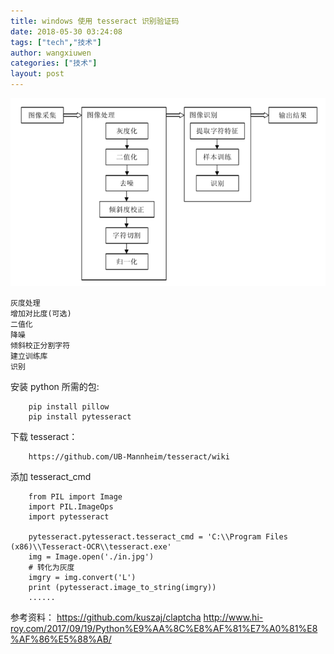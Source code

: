 ```yaml
---
title: windows 使用 tesseract 识别验证码
date: 2018-05-30 03:24:08
tags: ["tech","技术"]
author: wangxiuwen
categories: ["技术"]
layout: post
---
```


![一般步骤.png](/images/e422500ddecb933d616d935cbe928d44.png)

	灰度处理
	增加对比度(可选)
	二值化
	降噪
	倾斜校正分割字符
	建立训练库
	识别

安装 python 所需的包:

```
	pip install pillow 
	pip install pytesseract 
```

下载 tesseract：

```
	https://github.com/UB-Mannheim/tesseract/wiki
```

添加  tesseract_cmd
```
	from PIL import Image
	import PIL.ImageOps
	import pytesseract
	
	pytesseract.pytesseract.tesseract_cmd = 'C:\\Program Files (x86)\\Tesseract-OCR\\tesseract.exe'
	img = Image.open('./in.jpg')
	# 转化为灰度
	imgry = img.convert('L')
	print (pytesseract.image_to_string(imgry))
	......
```

参考资料：
<https://github.com/kuszaj/claptcha>
<http://www.hi-roy.com/2017/09/19/Python%E9%AA%8C%E8%AF%81%E7%A0%81%E8%AF%86%E5%88%AB/>